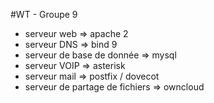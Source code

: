 #WT - Groupe 9

* serveur web => apache 2
* serveur DNS => bind 9
* serveur de base de donnée => mysql
* serveur VOIP => asterisk
* serveur mail => postfix / dovecot
* serveur de partage de fichiers => owncloud
